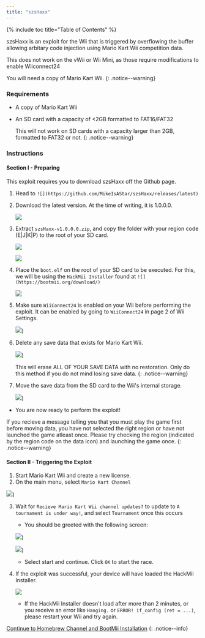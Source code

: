 ```yaml
---
title: "szsHaxx"
---
```


{% include toc title="Table of Contents" %}

szsHaxx is an exploit for the Wii that is triggered by overflowing the buffer allowing arbitary code injection using Mario Kart Wii competition data.

This does not work on the vWii or Wii Mini, as those require modifications to enable Wiiconnect24

You will need a copy of Mario Kart Wii.
{: .notice--warning}

### Requirements

* A copy of Mario Kart Wii
* An SD card with a capacity of <2GB formatted to FAT16/FAT32

  This will not work on SD cards with a capacity larger than 2GB, formatted to FAT32 or not.
  {: .notice--warning}

### Instructions

#### Section I - Preparing

This exploit requires you to download szsHaxx off the Github page. 

1. Head to `![](https://github.com/MikeIsAStar/szsHaxx/releases/latest)`
2. Download the latest version. At the time of writing, it is 1.0.0.0.

    ![](/images/exploits/szshaxx/szsHaxx.png)


3. Extract `szsHaxx-v1.0.0.0.zip`, and copy the folder with your region code (E|J|K|P) to the root of your SD card.

    ![](/images/exploits/szshaxx/files2.png)

    ![](/images/exploits/szshaxx/files3.png)

4. Place the `boot.elf` on the root of your SD card to be executed. For this, we will be using the `HackMii Installer` found at `![](https://bootmii.org/download/)`

    ![](/images/exploits/szshaxx/bootelf.png)

5. Make sure `WiiConnect24` is enabled on your Wii before performing the exploit. It can be enabled by going to `WiiConnect24` in page 2 of Wii Settings.

    ![](/images/exploits/szshaxx/wiiconnect24.png))

6. Delete any save data that exists for Mario Kart Wii. 

    ![](/images/exploits/szshaxx/deleted.png))

    This will erase ALL OF YOUR SAVE DATA with no restoration. Only do this method if you do not mind losing save data.
    {: .notice--warning}

7. Move the save data from the SD card to the Wii's internal storage.

    ![](/images/exploits/szshaxx/moved.png))

+ You are now ready to perform the exploit!

If you recieve a message telling you that you must play the game first before moving data, you have not selected the right region or have not launched the game atleast once. Please try checking the region (indicated by the region code on the data icon) and launching the game once.
{: .notice--warning}

#### Section II - Triggering the Exploit

1. Start Mario Kart Wii and create a new license.
2. On the main menu, select `Mario Kart Channel`

![](/images/exploits/szshaxx/channel.png))


3. Wait for `Recieve Mario Kart Wii channel updates?` to update to `A tournament is under way!`, and select `Tournament` once this occurs
    + You should be greeted with the following screen:

    ![](/images/exploits/szshaxx/tourney.png))

    ![](/images/exploits/szshaxx/haxx.png))

    + Select start and continue. Click `OK` to start the race.

1. If the exploit was successful, your device will have loaded the HackMii Installer.

    ![](/images/hackmii/scam.png)

    + If the HackMii Installer doesn't load after more than 2 minutes, or you receive an error like `Hanging.` or `ERROR! if_config (ret = ...)`, please restart your Wii and try again.

[Continue to Homebrew Channel and BootMii Installation](hbc)
{: .notice--info}

